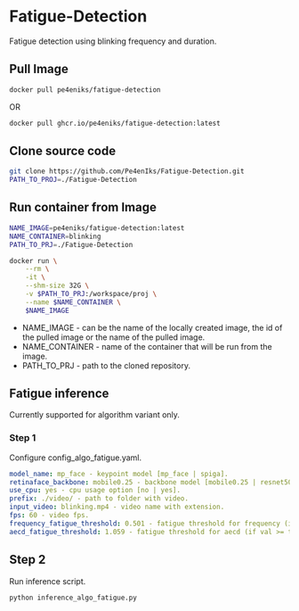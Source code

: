 # Fatigue-Detection
Fatigue detection using blinking frequency and duration.

## Pull Image
```bash
docker pull pe4eniks/fatigue-detection
```
OR
```bash
docker pull ghcr.io/pe4eniks/fatigue-detection:latest
```


## Clone source code
```bash
git clone https://github.com/Pe4enIks/Fatigue-Detection.git
PATH_TO_PROJ=./Fatigue-Detection
```

## Run container from Image
```bash
NAME_IMAGE=pe4eniks/fatigue-detection:latest
NAME_CONTAINER=blinking
PATH_TO_PRJ=./Fatigue-Detection

docker run \
    --rm \
    -it \
    --shm-size 32G \
    -v $PATH_TO_PRJ:/workspace/proj \
    --name $NAME_CONTAINER \
    $NAME_IMAGE
```

- NAME_IMAGE - can be the name of the locally created image, the id of the pulled image or the name of the pulled image.
- NAME_CONTAINER - name of the container that will be run from the image.
- PATH_TO_PRJ - path to the cloned repository.

## Fatigue inference
Currently supported for algorithm variant only.

### Step 1
Configure config_algo_fatigue.yaml.
```yaml
model_name: mp_face - keypoint model [mp_face | spiga].
retinaface_backbone: mobile0.25 - backbone model [mobile0.25 | resnet50].
use_cpu: yes - cpu usage option [no | yes].
prefix: ./video/ - path to folder with video.
input_video: blinking.mp4 - video name with extension.
fps: 60 - video fps.
frequency_fatigue_threshold: 0.501 - fatigue threshold for frequency (if val <= threshold -> fatigue detected).
aecd_fatigue_threshold: 1.059 - fatigue threshold for aecd (if val >= threshold -> fatigue detected).
```

## Step 2
Run inference script.
```bash
python inference_algo_fatigue.py
```
